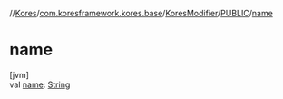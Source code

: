 //[Kores](../../../../index.md)/[com.koresframework.kores.base](../../index.md)/[KoresModifier](../index.md)/[PUBLIC](index.md)/[name](name.md)

# name

[jvm]\
val [name](name.md): [String](https://kotlinlang.org/api/latest/jvm/stdlib/kotlin/-string/index.html)
